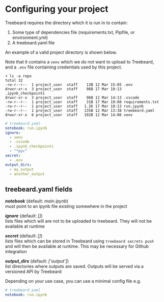 # Configuring your project

Treebeard requires the directory which it is run in to contain:

1. Some type of dependencies file (requirements.txt, Pipfile, or environment.yml)
2. A treebeard.yaml file

An example of a valid project directory is shown below.

Note that it contains a `venv` which we do not want to upload to Treebeard, and a `.env` file containing credentials used by this project.

```
➜ ls -a repo
total 32
-rw-r--r--  1 project_user  staff    13B 12 Mar 15:05 .env
drwxr-xr-x  3 project_user  staff    96B 17 Mar 10:13 .ipynb_checkpoints
drwxr-xr-x  3 project_user  staff    96B 12 Mar 14:13 .vscode
-rw-r--r--  1 project_user  staff    31B 17 Mar 10:08 requirements.txt
-rw-r--r--  1 project_user  staff   1.2K 17 Mar 10:13 run.ipynb
-rw-r--r--  1 project_user  staff   135B 12 Mar 13:38 treebeard.yaml
drwxr-xr-x  6 project_user  staff   192B 12 Mar 14:06 venv
```

```yaml
# treebeard.yaml
notebook: run.ipynb
ignore:
  - venv
  - .vscode
  - .ipynb_checkpoints
  - "*pyc"
secret:
  - .env
output_dirs:
  - my_output
  - another_output
```

## treebeard.yaml fields

_**notebook**_ (default: _main.ipynb_)
<br/>
must point to an ipynb file existing somewhere in the project

_**ignore**_ (default: _[]_)
<br/>
lists files which will are not to be uploaded to treebeard. They will not be available at runtime

_**secret**_ (default: _[]_)
<br/>
lists files which can be stored in Treebeard using `treebeard secrets push` and will then be available at runtime. This may be necessary for Github integration

_**output_dirs**_ (default: _['output']_)
<br/>
list directories where outputs are saved. Outputs will be served via a versioned API by Treebeard

Depending on your use case, you can use a minimal config file e.g.

```yaml
# treebeard.yaml
notebook: run.ipynb
```
